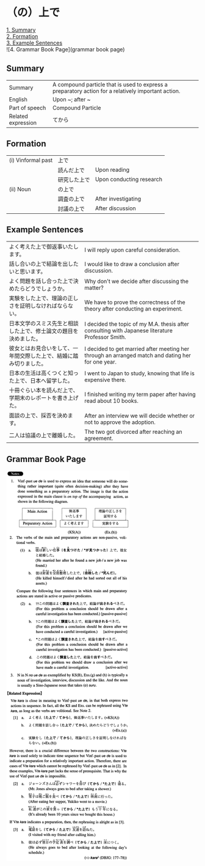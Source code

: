 # （の）上で

[1. Summary](#summary)<br>
[2. Formation](#formation)<br>
[3. Example Sentences](#example-sentences)<br>
![4. Grammar Book Page](grammar book page)<br>


## Summary

<table><tr>   <td>Summary</td>   <td>A compound particle that is used to express a preparatory action for a relatively important action.</td></tr><tr>   <td>English</td>   <td>Upon ~; after ~</td></tr><tr>   <td>Part of speech</td>   <td>Compound Particle</td></tr><tr>   <td>Related expression</td>   <td>てから</td></tr></table>

## Formation

<table class="table"><tbody><tr class="tr head"><td class="td"><span class="numbers">(i)</span> <span class="bold">Vinformal past</span></td><td class="td"><span class="concept">上で</span></td><td class="td"></td></tr><tr class="tr"><td class="td"></td><td class="td"><span>読んだ</span><span class="concept">上で</span></td><td class="td"><span>Upon reading</span></td></tr><tr class="tr"><td class="td"></td><td class="td"><span>研究した</span><span class="concept">上で</span></td><td class="td"><span>Upon conducting research</span></td></tr><tr class="tr head"><td class="td"><span class="numbers">(ii)</span> <span class="bold">Noun</span></td><td class="td"><span class="concept">の上で</span></td><td class="td"></td></tr><tr class="tr"><td class="td"></td><td class="td"><span>調査</span><span class="concept">の上で</span></td><td class="td"><span>After investigating</span></td></tr><tr class="tr"><td class="td"></td><td class="td"><span>討議</span><span class="concept">の上で</span></td><td class="td"><span>After discussion</span></td></tr></tbody></table>

## Example Sentences

<table><tr>   <td>よく考えた上で御返事いたします。</td>   <td>I will reply upon careful consideration.</td></tr><tr>   <td>話し合いの上で結論を出したいと思います。</td>   <td>I would like to draw a conclusion after discussion.</td></tr><tr>   <td>よく問題を話し合った上で決めたらどうでしょうか。</td>   <td>Why don't we decide after discussing the matter?</td></tr><tr>   <td>実験をした上で、理論の正しさを証明しなければならない。</td>   <td>We have to prove the correctness of the theory after conducting an experiment.</td></tr><tr>   <td>日本文学のスミス先生と相談した上で、修士論文の題目を決めました。</td>   <td>I decided the topic of my M.A. thesis after consulting with Japanese literature Professor Smith.</td></tr><tr>   <td>彼女とはお見合いをして、一年間交際した上で、結婚に踏み切りました。</td>   <td>I decided to get married after meeting her through an arranged match and dating her for one year.</td></tr><tr>   <td>日本の生活は高くつくと知った上で、日本へ留学した。</td>   <td>I went to Japan to study, knowing that life is expensive there.</td></tr><tr>   <td>十冊ぐらい本を読んだ上で、学期末のレポートを書き上げた。</td>   <td>I finished writing my term paper after having read about 10 books.</td></tr><tr>   <td>面談の上で、採否を決めます。</td>   <td>After an interview we will decide whether or not to approve the adoption.</td></tr><tr>   <td>二人は協議の上で離婚した。</td>   <td>The two got divorced after reaching an agreement.</td></tr></table>

## Grammar Book Page

![](../img/Intermediate(の)上で.png)

